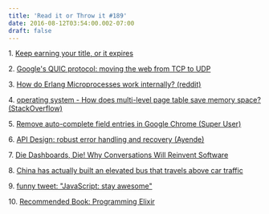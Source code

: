 ```yaml
---
title: 'Read it or Throw it #189'
date: 2016-08-12T03:54:00.002-07:00
draft: false
---
```


1. [Keep earning your title, or it expires](https://sivers.org/expire)  

2. [Google's QUIC protocol: moving the web from TCP to UDP](https://ma.ttias.be/googles-quic-protocol-moving-web-tcp-udp/)

3. [How do Erlang Microprocesses work internally? (reddit)](https://www.reddit.com/r/erlang/comments/4sogzb/how_do_erlang_microprocesses_work_internally/)

4. [operating system - How does multi-level page table save memory space? (StackOverflow)](http://stackoverflow.com/questions/29467510/how-does-multi-level-page-table-save-memory-space)

5. [Remove auto-complete field entries in Google Chrome (Super User)](http://superuser.com/questions/171198/remove-auto-complete-field-entries-in-google-chrome)

6. [API Design: robust error handling and recovery (Ayende)](https://ayende.com/blog/174913/api-design-robust-error-handling-and-recovery)

7. [Die Dashboards, Die! Why Conversations Will Reinvent Software](http://www.nirandfar.com/2016/08/die-dashboards-die-why-conversations-will-reinvent-software-heres-what-your-boring-dashboard-would-look-like-as-a-conversational-interface.html)

8. [China has actually built an elevated bus that travels above car traffic](https://techcrunch.com/2016/08/02/china-has-actually-built-that-elevated-bus-that-travels-above-car-traffic/)

9. [funny tweet: "JavaScript: stay awesome"](https://twitter.com/mr_foto/status/745263392143908864)

10. [Recommended Book: Programming Elixir](https://pragprog.com/book/elixir13/programming-elixir-1-3)
